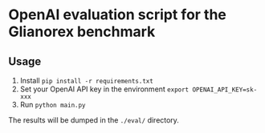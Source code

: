 # OpenAI evaluation script for the Glianorex benchmark

## Usage

1) Install `pip install -r requirements.txt`
2) Set your OpenAI API key in the environment `export OPENAI_API_KEY=sk-xxx`
3) Run `python main.py`

The results will be dumped in the `./eval/` directory.
